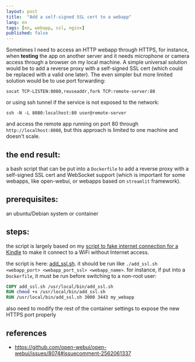 ```yaml
---
layout: post
title:  "Add a self-signed SSL cert to a webapp"
lang: en
tags: [en, webapp, ssl, nginx]
published: false
---
```


Sometimes I need to access an HTTP webapp through HTTPS, for instance, when **testing** the app on another server and it needs microphone or camera access through a browser on my local machine. A simple universal solution would be to add a reverse proxy with a self-signed SSL cert (which could be replaced with a valid one later). The even simpler but more limited solution would be to use port forwarding:

```shell
socat TCP-LISTEN:8080,reuseaddr,fork TCP:remote-server:80
```

or using ssh tunnel if the service is not exposed to the network:

```shell
ssh -N -L 8080:localhost:80 user@remote-server
```

and access the remote app running on port 80 through `http://localhost:8080`, but this approach is limited to one machine and doesn't scale.

## the end result:

a bash script that can be put into a `Dockerfile` to add a reverse proxy with a self-signed SSL cert and WebSocket support (which is important for some webapps, like open-webui, or webapps based on `streamlit` framework).

## prerequisites:

an ubuntu/Debian system or container

## steps:

the script is largely based on my [script to fake internet connection for a Kindle](https://github.com/placebeyondtheclouds/my-shell-scripts/blob/main/kindle_fake_internet.sh) to make it connect to a WiFi without Internet access.

the script is here: [add_ssl.sh](https://github.com/placebeyondtheclouds/my-shell-scripts/blob/main/add_ssl.sh). it should be run like `./add_ssl.sh <webapp_port> <webapp_port_ssl> <webapp_name>`.
for instance, if put into a `Dockerfile`, it must be run before switching to a non-root user:

```dockerfile
COPY add_ssl.sh /usr/local/bin/add_ssl.sh
RUN chmod +x /usr/local/bin/add_ssl.sh
RUN /usr/local/bin/add_ssl.sh 3000 3443 my_webapp
```

also need to modify the rest of the container settings to expose the new HTTPS port properly

## references

- https://github.com/open-webui/open-webui/issues/8074#issuecomment-2562061337